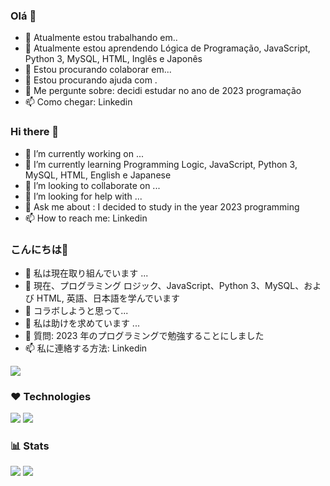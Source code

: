 ### Olá 👋
 
- 🔭 Atualmente estou trabalhando em..
- 🌱 Atualmente estou aprendendo Lógica de Programação, JavaScript, Python 3, MySQL, HTML, Inglês e Japonês
- 👯 Estou procurando colaborar em...
- 🤔 Estou procurando ajuda com .
- 💬 Me pergunte sobre: decidi estudar no ano de 2023 programação
- 📫 Como chegar: Linkedin

### Hi there 👋

- 🔭 I’m currently working on ...
- 🌱 I’m currently learning Programming Logic, JavaScript, Python 3, MySQL, HTML, English e Japanese
- 👯 I’m looking to collaborate on ...
- 🤔 I’m looking for help with ...
- 💬 Ask me about : I decided to study in the year 2023 programming
- 📫 How to reach me: Linkedin

### こんにちは👋

- 🔭 私は現在取り組んでいます ...
- 🌱 現在、プログラミング ロジック、JavaScript、Python 3、MySQL、および HTML, 英語、日本語を学んでいます
- 👯 コラボしようと思って...
- 🤔 私は助けを求めています ...
- 💬 質問: 2023 年のプログラミングで勉強することにしました
- 📫 私に連絡する方法: Linkedin

<!--
**danzinho007/danzinho007** is a ✨ _special_ ✨ repository because its `README.md` (this file) appears on your GitHub profile.

Here are some ideas to get you started:

- 🔭 I’m currently working on Language Projects
- 🌱 I’m currently learning Programming Logic, Python 3, JavaScript, Machine Learning and Java
- 👯 I’m looking to collaborate on ...
- 🤔 I’m looking for help with ...
- 💬 Ask me about : I decided to study in the year 2023 programming
- 📫 How to reach me: ...
- 😄 Pronouns: ...
- ⚡ Fun fact: ...
-->

![](https://github-profile-summary-cards.vercel.app/api/cards/profile-details?username=danzinho007&theme=github)

### ❤️ Technologies

![](https://github-profile-summary-cards.vercel.app/api/cards/repos-per-language?username=danzinho007&theme=github) ![](https://github-profile-summary-cards.vercel.app/api/cards/most-commit-language?username=danzinho007&theme=github)

### 📊 Stats
![](https://github-profile-summary-cards.vercel.app/api/cards/stats?username=danzinho007&theme=github) ![](https://github-profile-summary-cards.vercel.app/api/cards/productive-time?username=danzinho007&theme=github)


<!-- ![Contribution](https://activity-graph.herokuapp.com/graph?username=caoyue&theme=minimal) -->
